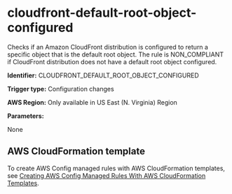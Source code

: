 # cloudfront\-default\-root\-object\-configured<a name="cloudfront-default-root-object-configured"></a>

Checks if an Amazon CloudFront distribution is configured to return a specific object that is the default root object\. The rule is NON\_COMPLIANT if CloudFront distribution does not have a default root object configured\. 

**Identifier:** CLOUDFRONT\_DEFAULT\_ROOT\_OBJECT\_CONFIGURED

**Trigger type:** Configuration changes

**AWS Region:** Only available in US East \(N\. Virginia\) Region

**Parameters:**

None  

## AWS CloudFormation template<a name="w24aac11c29c17c41c15"></a>

To create AWS Config managed rules with AWS CloudFormation templates, see [Creating AWS Config Managed Rules With AWS CloudFormation Templates](aws-config-managed-rules-cloudformation-templates.md)\.